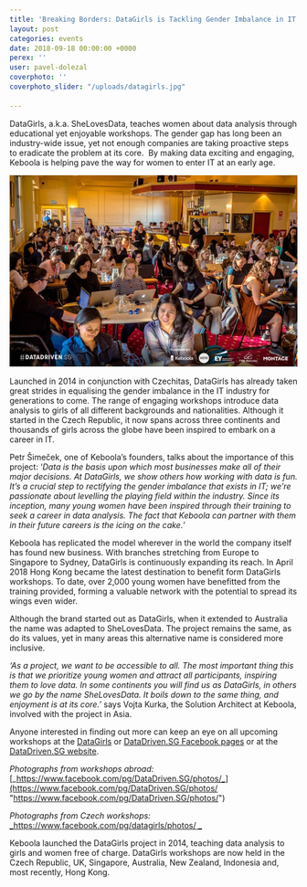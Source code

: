 ```yaml
---
title: 'Breaking Borders: DataGirls is Tackling Gender Imbalance in IT Across Continents'
layout: post
categories: events
date: 2018-09-18 00:00:00 +0000
perex: ''
user: pavel-dolezal
coverphoto: ''
coverphoto_slider: "/uploads/datagirls.jpg"

---
```

DataGirls, a.k.a. SheLovesData, teaches women about data analysis through educational yet enjoyable workshops. The gender gap has long been an industry-wide issue, yet not enough companies are taking proactive steps to eradicate the problem at its core.  By making data exciting and engaging, Keboola is helping pave the way for women to enter IT at an early age.

![](/uploads/dataGirlsArticle.jpg)

Launched in 2014 in conjunction with Czechitas, DataGirls has already taken great strides in equalising the gender imbalance in the IT industry for generations to come. The range of engaging workshops introduce data analysis to girls of all different backgrounds and nationalities. Although it started in the Czech Republic, it now spans across three continents and thousands of girls across the globe have been inspired to embark on a career in IT.

Petr Šimeček, one of Keboola’s founders, talks about the importance of this project: ‘_Data is the basis upon which most businesses make all of their major decisions. At DataGirls, we show others how working with data is fun. It’s a crucial step to rectifying the gender imbalance that exists in IT; we’re passionate about levelling the playing field within the industry. Since its inception, many young women have been inspired through their training to seek a career in data analysis. The fact that Keboola can partner with them in their future careers is the icing on the cake.’_

Keboola has replicated the model wherever in the world the company itself has found new business. With branches stretching from Europe to Singapore to Sydney, DataGirls is continuously expanding its reach. In April 2018 Hong Kong became the latest destination to benefit form DataGirls workshops. To date, over 2,000 young women have benefitted from the training provided, forming a valuable network with the potential to spread its wings even wider.

Although the brand started out as DataGirls, when it extended to Australia the name was adapted to SheLovesData. The project remains the same, as do its values, yet in many areas this alternative name is considered more inclusive.

_‘As a project, we want to be accessible to all. The most important thing this is that we prioritize young women and attract all participants, inspiring them to love data. In some continents you will find us as DataGirls, in others we go by the name SheLovesData. It boils down to the same thing, and enjoyment is at its core.’_ says Vojta Kurka, the Solution Architect at Keboola, involved with the project in Asia.

Anyone interested in finding out more can keep an eye on all upcoming workshops at the [DataGirls](https://www.facebook.com/pg/datagirls) or [DataDriven.SG Facebook pages](https://www.facebook.com/pg/DataDriven.SG/) or at the [DataDriven.SG website](https://datadriven.sg/data-girls/).

_Photographs from workshops abroad:_ [_https://www.facebook.com/pg/DataDriven.SG/photos/_](https://www.facebook.com/pg/DataDriven.SG/photos/ "https://www.facebook.com/pg/DataDriven.SG/photos/")

_Photographs from Czech workshops:_ [_https://www.facebook.com/pg/datagirls/photos/ _](https://www.facebook.com/pg/datagirls/photos/ "https://www.facebook.com/pg/datagirls/photos/")

Keboola launched the DataGirls project in 2014, teaching data analysis to girls and women free of charge. DataGirls workshops are now held in the Czech Republic, UK, Singapore, Australia, New Zealand, Indonesia and, most recently, Hong Kong.
